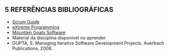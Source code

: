## 5 REFERÊNCIAS BIBLIOGRÁFICAS

- [Scrum Guide](https://scrumguides.org/)
- [eXtreme Programming](http://www.extremeprogramming.org/)
- [Mountain Goats Software](https://www.mountaingoatsoftware.com/agile/scrum)
- Material da disciplina disponível no aprender
- GUPTA, S. Managing Iterative Software Development Projects. Auerbach Publications, 2008.